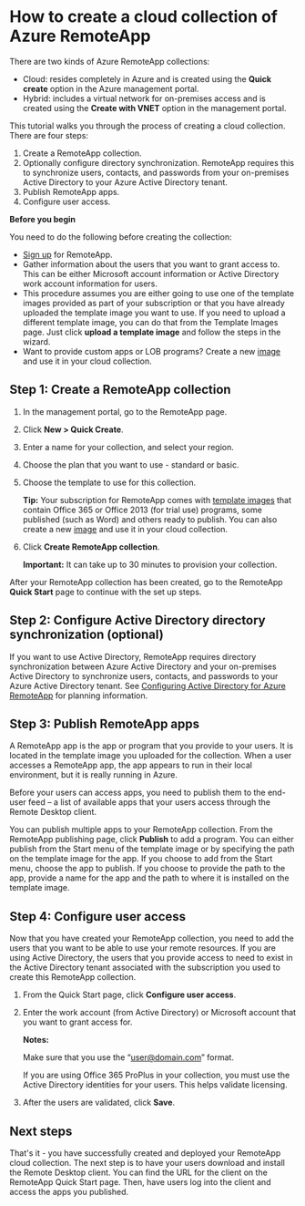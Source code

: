 <properties 
	pageTitle="How to create a cloud collection of RemoteApp" 
	description="Learn how to create a deployment of RemoteApp that saves data in the Azure cloud." 
	services="remoteapp" 
	documentationCenter="" 
	authors="lizap" 
	manager="mbaldwin" 
	editor=""/>

<tags 
	ms.service="remoteapp" 
	ms.workload="compute" 
	ms.tgt_pltfrm="na" 
	ms.devlang="na" 
	ms.topic="article" 
	ms.date="05/26/2015" 
	ms.author="elizapo"/>

# How to create a cloud collection of Azure RemoteApp

There are two kinds of Azure RemoteApp collections: 

- Cloud: resides completely in Azure and is created using the **Quick create** option in the Azure management portal.  
- Hybrid: includes a virtual network for on-premises access and is created using the **Create with VNET** option in the management portal.

This tutorial walks you through the process of creating a cloud collection. There are four steps: 

1.	Create a RemoteApp collection.
2.	Optionally configure directory synchronization. RemoteApp requires this to synchronize users, contacts, and passwords from your on-premises Active Directory to your Azure Active Directory tenant.
5.	Publish RemoteApp apps.
6.	Configure user access.

**Before you begin**

You need to do the following before creating the collection:

- [Sign up](http://azure.microsoft.com/services/remoteapp/) for RemoteApp. 
- Gather information about the users that you want to grant access to. This can be either Microsoft account information or Active Directory work account information for users.
- This procedure assumes you are either going to use one of the template images provided as part of your subscription or that you have already uploaded the template image you want to use. If you need to upload a different template image, you can do that from the Template Images page. Just click **upload a template image** and follow the steps in the wizard. 
- Want to provide custom apps or LOB programs? Create a new [image](remoteapp-imageoptions.md) and use it in your cloud collection.

## Step 1: Create a RemoteApp collection ##



1. In the management portal, go to the RemoteApp page.
2. Click **New > Quick Create**.
3. Enter a name for your collection, and select your region.
4. Choose the plan that you want to use - standard or basic.
5. Choose the template to use for this collection. 

	**Tip:** Your subscription for RemoteApp comes with [template images](remoteapp-images.md) that contain Office 365 or Office 2013 (for trial use) programs, some published (such as Word) and others ready to publish. You can also create a new [image](remoteapp-imageoptions.md) and use it in your cloud collection.


1. Click **Create RemoteApp collection**.
	
	**Important:** It can take up to 30 minutes to provision your collection.

After your RemoteApp collection has been created, go to the RemoteApp **Quick Start** page to continue with the set up steps.


## Step 2: Configure Active Directory directory synchronization (optional) ##

If you want to use Active Directory, RemoteApp requires directory synchronization between Azure Active Directory and your on-premises Active Directory to synchronize users,  contacts, and passwords to your Azure Active Directory tenant. See [Configuring Active Directory for Azure RemoteApp](remoteapp-ad.md) for planning information.

## Step 3: Publish RemoteApp apps ##

A RemoteApp app is the app or program that you provide to your users. It is located in the template image you uploaded for the collection. When a user accesses a RemoteApp app, the app appears to run in their local environment, but it is really running in Azure. 

Before your users can access apps, you need to publish them to the end-user feed – a list of available apps that your users access through the Remote Desktop client.
 
You can publish multiple apps to your RemoteApp collection. From the RemoteApp publishing page, click **Publish** to add a program. You can either publish from the Start menu of the template image or by specifying the path on the template image for the app. If you choose to add from the Start menu, choose the app to publish. If you choose to provide the path to the app, provide a name for the app and the path to where it is installed on the template image.

## Step 4: Configure user access ##

Now that you have created your RemoteApp collection, you need to add the users that you want to be able to use your remote resources. If you are using Active Directory, the users that you provide access to need to exist in the Active Directory tenant associated with the subscription you used to create this RemoteApp collection.

1.	From the Quick Start page, click **Configure user access**. 
2.	Enter the work account (from Active Directory) or Microsoft account that you want to grant access for.

	**Notes:** 

	Make sure that you use the “user@domain.com” format.

	If you are using Office 365 ProPlus in your collection, you must use the Active Directory identities for your users. This helps validate licensing. 

3.	After the users are validated, click **Save**.


## Next steps ##

That's it - you have successfully created and deployed your RemoteApp cloud collection. The next step is to have your users download and install the Remote Desktop client. You can find the URL for the client on the RemoteApp Quick Start page. Then, have users log into the client and access the apps you published.

